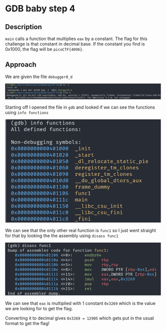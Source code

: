# GDB baby step 4

## Description

`main` calls a function that multiplies `eax` by a constant. The flag for this challenge is that constant in decimal base. If the constant you find is 0x1000, the flag will be `picoCTF{4096}`.

## Approach

We are given the file `debugger0_d`

![Challenge Files](images/file.png)

Starting off I opened the file in `gdb` and looked if we can see the functions using `info functions`

![Function Names](images/functions.png)

We can see that the only other real function is `func1` so I just went straight for that by looking the the assembly using `disass func1`

![func1](images/func1.png)

We can see that `eax` is multiplied with 1 constant `0x3269` which is the value we are looking for to get the flag.

Converting it to decimal gives `0x3269 = 12905` which gets put in the usual format to get the flag!

